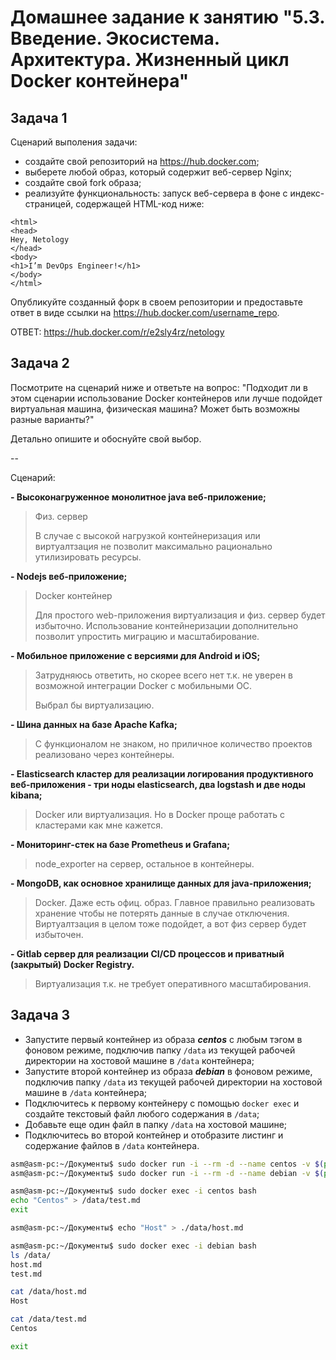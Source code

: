 
# Домашнее задание к занятию "5.3. Введение. Экосистема. Архитектура. Жизненный цикл Docker контейнера"

## Задача 1

Сценарий выполения задачи:

- создайте свой репозиторий на https://hub.docker.com;
- выберете любой образ, который содержит веб-сервер Nginx;
- создайте свой fork образа;
- реализуйте функциональность:
запуск веб-сервера в фоне с индекс-страницей, содержащей HTML-код ниже:
```
<html>
<head>
Hey, Netology
</head>
<body>
<h1>I’m DevOps Engineer!</h1>
</body>
</html>
```
Опубликуйте созданный форк в своем репозитории и предоставьте ответ в виде ссылки на https://hub.docker.com/username_repo.

ОТВЕТ: https://hub.docker.com/r/e2sly4rz/netology

## Задача 2

Посмотрите на сценарий ниже и ответьте на вопрос:
"Подходит ли в этом сценарии использование Docker контейнеров или лучше подойдет виртуальная машина, физическая машина? Может быть возможны разные варианты?"

Детально опишите и обоснуйте свой выбор.

--

Сценарий:

**- Высоконагруженное монолитное java веб-приложение;**

>Физ. сервер
>
>В случае с высокой нагрузкой контейнеризация или виртуалтзация не позволит максимально рационально утилизировать ресурсы.

**- Nodejs веб-приложение;**

>Docker контейнер
>
>Для простого web-приложения виртуализация и физ. сервер будет избыточно.
>Использование контейнеризации дополнительно позволит упростить миграцию и масштабирование.

**- Мобильное приложение c версиями для Android и iOS;**

>Затрудняюсь ответить, но скорее всего нет т.к. не уверен в возможной интеграции Docker с мобильными ОС.
>
>Выбрал бы виртуализацию.

**- Шина данных на базе Apache Kafka;**

>С функционалом не знаком, но приличное количество проектов реализовано через контейнеры.

**- Elasticsearch кластер для реализации логирования продуктивного веб-приложения - три ноды elasticsearch, два logstash и две ноды kibana;**

>Docker или виртуализация.
>Но в Docker проще работать с кластерами как мне кажется.

**- Мониторинг-стек на базе Prometheus и Grafana;**

>node_exporter на сервер, остальное в контейнеры.

**- MongoDB, как основное хранилище данных для java-приложения;**

>Docker. Даже есть офиц. образ.
>Главное правильно реализовать хранение чтобы не потерять данные в случае отключения.
>Виртуалтзация в целом тоже подойдет, а вот физ сервер будет избыточен.

**- Gitlab сервер для реализации CI/CD процессов и приватный (закрытый) Docker Registry.**

>Виртуализация т.к. не требует оперативного масштабирования.

## Задача 3

- Запустите первый контейнер из образа ***centos*** c любым тэгом в фоновом режиме, подключив папку ```/data``` из текущей рабочей директории на хостовой машине в ```/data``` контейнера;
- Запустите второй контейнер из образа ***debian*** в фоновом режиме, подключив папку ```/data``` из текущей рабочей директории на хостовой машине в ```/data``` контейнера;
- Подключитесь к первому контейнеру с помощью ```docker exec``` и создайте текстовый файл любого содержания в ```/data```;
- Добавьте еще один файл в папку ```/data``` на хостовой машине;
- Подключитесь во второй контейнер и отобразите листинг и содержание файлов в ```/data``` контейнера.

```bash
asm@asm-pc:~/Документы$ sudo docker run -i --rm -d --name centos -v $(pwd)/data:/data centos
asm@asm-pc:~/Документы$ sudo docker run -i --rm -d --name debian -v $(pwd)/data:/data debian

asm@asm-pc:~/Документы$ sudo docker exec -i centos bash
echo "Centos" > /data/test.md
exit

asm@asm-pc:~/Документы$ echo "Host" > ./data/host.md

asm@asm-pc:~/Документы$ sudo docker exec -i debian bash
ls /data/
host.md
test.md

cat /data/host.md
Host

cat /data/test.md
Centos

exit
```
